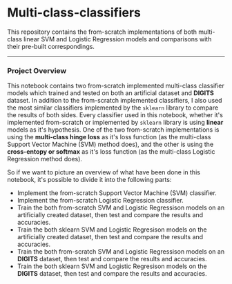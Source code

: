 # Multi-class-classifiers
This repository contains the from-scratch implementations of both multi-class linear SVM and Logistic Regression models and comparisons with their pre-built correspondings.

---
### Project Overview

This notebook contains two from-scratch implemented multi-class classifier models which trained and tested on both an artificial dataset and **DIGITS** dataset. In addition to the from-scratch implemented classifiers, I also used the most similar classifiers implemented by the `sklearn` library to compare the results of both sides. Every classifier used in this notebook, whether it's implemented from-scratch or implemented by `sklearn` library is using **linear** models as it's hypothesis. One of the two from-scratch implementations is using the **multi-class hinge loss** as it's loss function (as the multi-class Support Vector Machine (SVM) method does), and the other is using the **cross-entopy or softmax** as it's loss function (as the multi-class Logistic Regression method does).

So if we want to picture an overview of what have been done in this notebook, it's possible to divide it into the following parts:
 * Implement the from-scratch Support Vector Machine (SVM) classifier.
 * Implement the from-scratch Logistic Regression classifier.
 * Train the both from-scratch SVM and Logistic Regressison models on an artificially created dataset, then test and compare the results and accuracies.
 * Train the both sklearn SVM and Logistic Regresison models on the artificially created dataset, then test and compare the results and accuracies.
 * Train the both from-scratch SVM and Logistic Regressison models on an **DIGITS** dataset, then test and compare the results and accuracies.
 * Train the both sklearn SVM and Logistic Regresison models on the **DIGITS** dataset, then test and compare the results and accuracies.
    
